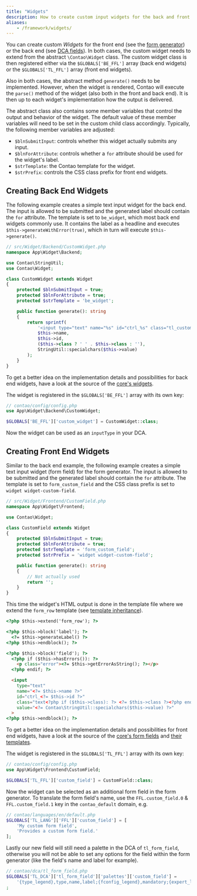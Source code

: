 ```yaml
---
title: "Widgets"
description: How to create custom input widgets for the back and front end.
aliases:
    - /framework/widgets/
---
```



You can create custom _Widgets_ for the front end (see the [form generator][FormGenerator])
or the back end (see [DCA fields][DcaFields]). In both cases, the custom widget
needs to extend from the abstract `\Contao\Widget` class. The custom widget class
is then registered either via the `$GLOBALS['BE_FFL']` array (back end widgets)
or the `$GLOBALS['TL_FFL']` array (front end widgets). 

Also in both cases, the abstract method `generate()` needs to be implemented. However,
when the widget is rendered, Contao will execute the `parse()` method of the widget
(also both in the front and back end). It is then up to each widget's implementation
how the output is delivered.

The abstract class also contains some member variables that control the output and
behavior of the widget. The default value of these member variables will need to be
set in the custom child class accordingly. Typically, the following member variables
are adjusted:

* `$blnSubmitInput`: controls whether this widget actually submits any input.
* `$blnForAttribute`: controls whether a `for` attribute should be used for the widget's label.
* `$strTemplate`: the Contao template for the widget.
* `$strPrefix`: controls the CSS class prefix for front end widgets.


## Creating Back End Widgets

The following example creates a simple text input widget for the back end. The input
is allowed to be submitted and the generated label should contain the `for` attribute.
The template is set to `be_widget`, which most back end widgets commonly use. It
contains the label as a headline and executes `$this->generateWithError(true)`, 
which in turn will execute `$this->generate()`.

```php
// src/Widget/Backend/CustomWidget.php
namespace App\Widget\Backend;

use Contao\StringUtil;
use Contao\Widget;

class CustomWidget extends Widget
{
    protected $blnSubmitInput = true;
    protected $blnForAttribute = true;
    protected $strTemplate = 'be_widget';

    public function generate(): string
    {
        return sprintf(
            '<input type="text" name="%s" id="ctrl_%s" class="tl_custom_widget%s" value="%s">',
            $this->name,
            $this->id,
            ($this->class ? ' ' . $this->class : ''),
            StringUtil::specialchars($this->value)
        );
    }
}
```

To get a better idea on the implementation details and possibilities for back end
widgets, have a look at the source of the [core's widgets][ContaoCoreWidgets].

The widget is registered in the `$GLOBALS['BE_FFL']` array with its own key:

```php
// contao/config/config.php
use App\Widget\Backend\CustomWidget;

$GLOBALS['BE_FFL']['custom_widget'] = CustomWidget::class;
```

Now the widget can be used as an `inputType` in your DCA.


## Creating Front End Widgets

Similar to the back end example, the following example creates a simple text input
widget (form field) for the form generator. The input is allowed to be submitted
and the generated label should contain the `for` attribute. The template is set to
`form_custom_field` and the CSS class prefix is set to `widget widget-custom-field`.

```php
// src/Widget/Frontend/CustomField.php
namespace App\Widget\Frontend;

use Contao\Widget;

class CustomField extends Widget
{
    protected $blnSubmitInput = true;
    protected $blnForAttribute = true;
    protected $strTemplate = 'form_custom_field';
    protected $strPrefix = 'widget widget-custom-field';

    public function generate(): string
    {
        // Not actually used
        return '';
    }
}
```

This time the widget's HTML output is done in the template file where we extend
the `form_row` template (see [template inheritance][TemplateInheritance]).

```html
<?php $this->extend('form_row'); ?>

<?php $this->block('label'); ?>
  <?= $this->generateLabel() ?>
<?php $this->endblock(); ?>

<?php $this->block('field'); ?>
  <?php if ($this->hasErrors()): ?>
    <p class="error"><?= $this->getErrorAsString(); ?></p>
  <?php endif; ?>

  <input 
    type="text" 
    name="<?= $this->name ?>" 
    id="ctrl_<?= $this->id ?>" 
    class="text<?php if ($this->class): ?> <?= $this->class ?><?php endif; ?>" 
    value="<?= Contao\StringUtil::specialchars($this->value) ?>"
  >
<?php $this->endblock(); ?>
```

To get a better idea on the implementation details and possibilities for front end
widgets, have a look at the source of the [core's form fields][ContaoCoreFormFields]
and [their templates][ContaoCoreFormFieldTemplates].

The widget is registered in the `$GLOBALS['TL_FFL']` array with its own key:

```php
// contao/config/config.php
use App\Widget\Frontend\CustomField;

$GLOBALS['TL_FFL']['custom_field'] = CustomField::class;
```

Now the widget can be selected as an additional form field in the form generator.
To translate the form field's name, use the `FFL.custom_field.0` & `FFL.custom_field.1` key
in the `contao_default` domain, e.g.

```php
// contao/languages/en/default.php
$GLOBALS['TL_LANG']['FFL']['custom_field'] = [
    'My custom form field',
    'Provides a custom form field.'
];
```

Lastly our new field will still need a palette in the DCA of `tl_form_field`, otherwise
you will not be able to set any options for the field within the form generator
(like the field's name and label for example).

```php
// contao/dca/tl_form_field.php
$GLOBALS['TL_DCA']['tl_form_field']['palettes']['custom_field'] = 
    '{type_legend},type,name,label;{fconfig_legend},mandatory;{expert_legend:hide},class,accesskey,tabindex;{template_legend:hide},customTpl;{invisible_legend:hide},invisible'
;
```


[FormGenerator]: https://docs.contao.org/manual/en/form-generator/
[DcaFields]: /reference/dca/fields/
[ContaoCoreWidgets]: https://github.com/contao/contao/tree/5.0/core-bundle/contao/widgets
[TemplateInheritance]: /framework/templates/#template-inheritance
[ContaoCoreFormFields]: https://github.com/contao/contao/tree/5.0/core-bundle/contao/forms
[ContaoCoreFormFieldTemplates]: https://github.com/contao/contao/tree/5.0/core-bundle/contao/templates/forms
